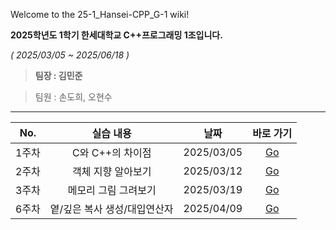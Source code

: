 Welcome to the 25-1_Hansei-CPP_G-1 wiki!

**2025학년도 1학기 한세대학교 C++프로그래밍 1조입니다.**

_( 2025/03/05 ~ 2025/06/18 )_

> **팀장 : 김민준**

> 팀원 : 손도희, 오현수

***

|No.|실습 내용|날짜|바로 가기|
|:---:|:---:|:---:|:---:|
|1주차|C와 C++의 차이점|2025/03/05|[Go](https://github.com/IcsFood/25-1_Hansei-CPP_G-1/wiki/250305_Week1)|
|2주차|객체 지향 알아보기|2025/03/12|[Go](https://github.com/IcsFood/25-1_Hansei-CPP_G-1/wiki/250312_Week2)|
|3주차|메모리 그림 그려보기|2025/03/19|[Go](https://github.com/IcsFood/25-1_Hansei-CPP_G-1/wiki/250319_Week3)|
|6주차|옅/깊은 복사 생성/대입연산자|2025/04/09|[Go](https://github.com/IcsFood/25-1_Hansei-CPP_G-1/wiki/250409_Week6)|